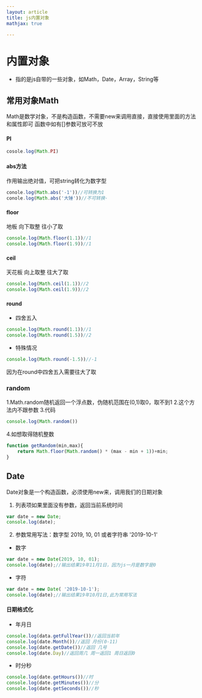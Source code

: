 ```yaml
---
layout: article
title: js内置对象
mathjax: true

---
```


# 内置对象
* 指的是js自带的一些对象，如Math，Date，Array，String等
## 常用对象Math
Math是数学对象，不是构造函数，不需要new来调用直接，直接使用里面的方法和属性即可
函数中如有[]参数可放可不放
#### PI
```javascript
cosole.log(Math.PI)
```
#### abs方法
作用输出绝对值，可把string转化为数字型
```js
conole.log(Math.abs('-1'))//可转换为1
conole.log(Math.abs('大锤'))//不可转换·
```
#### floor
地板 向下取整 往小了取
```js
console.log(Math.floor(1.1))//1
console.log(Math.floor(1.9))//1
```
#### ceil
天花板 向上取整 往大了取
```js
console.log(Math.ceil(1.1))//2
console.log(Math.ceil(1.9))//2
```
#### round
* 四舍五入
```js
console.log(Math.round(1.1))//1
console.log(Math.round(1.5))//2
```
- 特殊情况
```js
console.log(Math.round(-1.5))//-1
```
因为在round中四舍五入需要往大了取
### random
1.Math.random随机返回一个浮点数，伪随机范围在(0,1)取0，取不到1
2.这个方法内不跟参数
3.代码
```js
console.log(Math.random())
```
4.如想取得随机整数
```js
function getRandom(min,max){
	return Math.floor(Math.random() * (max - min + 1))+min;
}
```
## Date
Date对象是一个构造函数，必须使用new来，调用我们的日期对象
1. 列表项如果里面没有参数，返回当前系统时间
```js
var date = new Date;
console.log(date);
```
2. 参数常用写法：数字型 2019, 10, 01 或者字符串 '2019-10-1'
* 数字
```js
var date = new Date(2019, 10, 01);
console.log(date);//输出结果19年11月1日，因为js一月是数字是0
```
* 字符
```js
var date = new Date( '2019-10-1');
console.log(date);//输出结果19年10月1日,此为常用写法
```
#### 日期格式化
* 年月日
```js
console.log(data.getFullYear())//返回当前年
console.log(date.Month())//返回 月份(0-11)
console.log(date.getDate())//返回 几号
console.log(date.Day)//返回周几 周一返回1 周日返回0
```
 * 时分秒
 ```js
console.log(date.getHours())//时
console.log(date.getMinutes())//分
console.log(date.getSeconds())//秒
 ```